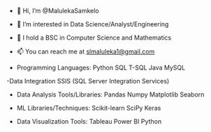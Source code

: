 - 👋 Hi, I’m @MalulekaSamkelo
- 👀 I’m interested in Data Science/Analyst/Engineering
- 🌱 I hold a BSC in Computer Science and Mathematics
- 📫 You can reach me at slmaluleka1@gmail.com

- Programming Languages:
Python
SQL
T-SQL
Java
MySQL

-Data Integration
SSIS (SQL Server Integration Services)

- Data Analysis Tools/Libraries:
Pandas
Numpy
Matplotlib
Seaborn

- ML Libraries/Techniques:
Scikit-learn
SciPy
Keras

- Data Visualization Tools:
Tableau
Power BI 
Python

